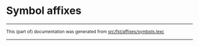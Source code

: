
# Symbol affixes

* * *

<small>This (part of) documentation was generated from [src/fst/affixes/symbols.lexc](https://github.com/giellalt/lang-sel/blob/main/src/fst/affixes/symbols.lexc)</small>

---

